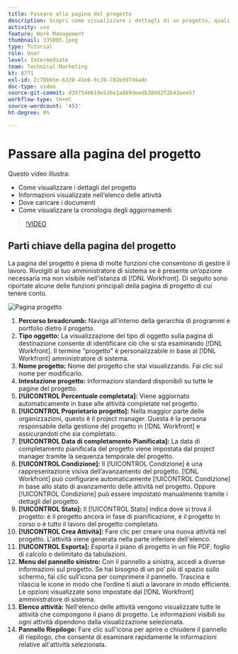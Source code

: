 ```yaml
---
title: Passare alla pagina del progetto
description: Scopri come visualizzare i dettagli di un progetto, quali informazioni vengono visualizzate nell’elenco delle attività, dove caricare i documenti e come visualizzare la cronologia degli aggiornamenti in [!DNL  Workfront].
activity: use
feature: Work Management
thumbnail: 335085.jpeg
type: Tutorial
role: User
level: Intermediate
team: Technical Marketing
kt: 8771
exl-id: 2c70b05e-6320-41e6-9c28-782edd7d4a8c
doc-type: video
source-git-commit: d39754b619e526e1a869deedb38dd2f2b43aee57
workflow-type: tm+mt
source-wordcount: '453'
ht-degree: 0%

---
```


# Passare alla pagina del progetto

Questo video illustra:

* Come visualizzare i dettagli del progetto
* Informazioni visualizzate nell&#39;elenco delle attività
* Dove caricare i documenti
* Come visualizzare la cronologia degli aggiornamenti

>[!VIDEO](https://video.tv.adobe.com/v/335085/?quality=12)

## Parti chiave della pagina del progetto

La pagina del progetto è piena di molte funzioni che consentono di gestire il lavoro. Rivolgiti al tuo amministratore di sistema se è presente un’opzione necessaria ma non visibile nell’istanza di [!DNL Workfront]. Di seguito sono riportate alcune delle funzioni principali della pagina di progetto di cui tenere conto.

![Pagina progetto](assets/project-page-graphic-for-planner.png)

1. **Percorso breadcrumb:** Naviga all’interno della gerarchia di programmi e portfolio dietro il progetto.
2. **Tipo oggetto:** La visualizzazione del tipo di oggetto sulla pagina di destinazione consente di identificare ciò che si sta esaminando [!DNL Workfront]. Il termine &quot;progetto&quot; è personalizzabile in base al [!DNL Workfront] amministratore di sistema.
3. **Nome progetto:** Nome del progetto che stai visualizzando. Fai clic sul nome per modificarlo.
4. **Intestazione progetto:** Informazioni standard disponibili su tutte le pagine del progetto.
5. **[!UICONTROL Percentuale completata]:** Viene aggiornato automaticamente in base alle attività completate nel progetto.
6. **[!UICONTROL Proprietario progetto]:** Nella maggior parte delle organizzazioni, questo è il project manager. Questa è la persona responsabile della gestione del progetto in [!DNL Workfront] e assicurandoti che sia completato.
7. **[!UICONTROL Data di completamento Pianificata]:** La data di completamento pianificata del progetto viene impostata dal project manager tramite la sequenza temporale del progetto.
8. **[!UICONTROL Condizione]:** Il [!UICONTROL Condizione] è una rappresentazione visiva dell’avanzamento del progetto. [!DNL Workfront] può configurare automaticamente [!UICONTROL Condizione] in base allo stato di avanzamento delle attività nel progetto. Oppure [!UICONTROL Condizione] può essere impostato manualmente tramite i dettagli del progetto.
9. **[!UICONTROL Stato]:** Il [!UICONTROL Stato] indica dove si trova il progetto: è il progetto ancora in fase di pianificazione, è il progetto in corso o è tutto il lavoro del progetto completato.
10. **[!UICONTROL Crea Attività]:** Fare clic per creare una nuova attività nel progetto. L&#39;attività viene generata nella parte inferiore dell&#39;elenco.
11. **[!UICONTROL Esporta]:** Esporta il piano di progetto in un file PDF, foglio di calcolo o delimitato da tabulazioni.
12. **Menu del pannello sinistro:** Con il pannello a sinistra, accedi a diverse informazioni sul progetto. Se hai bisogno di un po’ più di spazio sullo schermo, fai clic sull’icona per comprimere il pannello. Trascina e rilascia le icone in modo che l’ordine ti aiuti a lavorare in modo efficiente. Le opzioni visualizzate sono impostate dal [!DNL Workfront] amministratore di sistema.
13. **Elenco attività:** Nell&#39;elenco delle attività vengono visualizzate tutte le attività che compongono il piano di progetto. Le informazioni visibili su ogni attività dipendono dalla visualizzazione selezionata.
14. **Pannello Riepilogo:** Fare clic sull&#39;icona per aprire o chiudere il pannello di riepilogo, che consente di esaminare rapidamente le informazioni relative all&#39;attività selezionata.

<!---
learn more:
simplified left navigation
edit projects
new toolbar for lists
--->
